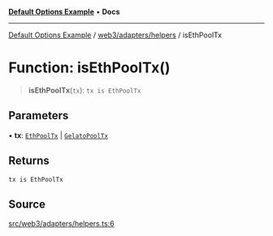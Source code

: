 [**Default Options Example**](../../../../README.md) • **Docs**

***

[Default Options Example](../../../../modules.md) / [web3/adapters/helpers](../README.md) / isEthPoolTx

# Function: isEthPoolTx()

> **isEthPoolTx**(`tx`): `tx is EthPoolTx`

## Parameters

• **tx**: [`EthPoolTx`](../../../store/transactionsSlice/type-aliases/EthPoolTx.md) \| [`GelatoPoolTx`](../../../store/transactionsSlice/type-aliases/GelatoPoolTx.md)

## Returns

`tx is EthPoolTx`

## Source

[src/web3/adapters/helpers.ts:6](https://github.com/bgd-labs/fe-shared/blob/022d31eeb7e61eeffe2ddf65992458f822122ffc/src/web3/adapters/helpers.ts#L6)
